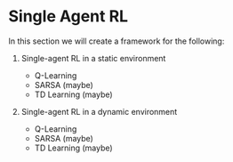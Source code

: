 # Single Agent RL

In this section we will create a framework for the following:

1. Single-agent RL in a static environment
    - Q-Learning
    - SARSA (maybe)
    - TD Learning (maybe)

2. Single-agent RL in a dynamic environment
    - Q-Learning
    - SARSA (maybe)
    - TD Learning (maybe)
